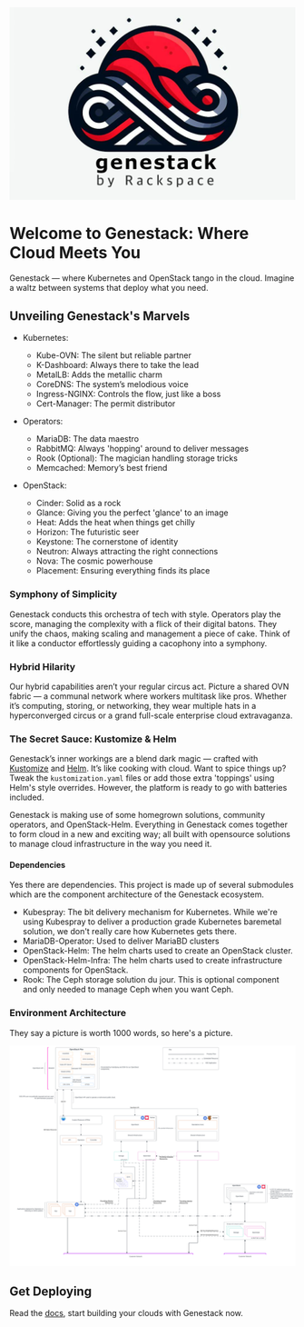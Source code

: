 ![Genestack](assets/images/genestack.png)

# Welcome to Genestack: Where Cloud Meets You

Genestack — where Kubernetes and OpenStack tango in the cloud. Imagine a waltz between systems that deploy
what you need.


## Unveiling Genestack's Marvels

* Kubernetes:
    * Kube-OVN: The silent but reliable partner
    * K-Dashboard: Always there to take the lead
    * MetalLB: Adds the metallic charm
    * CoreDNS: The system’s melodious voice
    * Ingress-NGINX: Controls the flow, just like a boss
    * Cert-Manager: The permit distributor

* Operators:
    * MariaDB: The data maestro
    * RabbitMQ: Always 'hopping' around to deliver messages
    * Rook (Optional): The magician handling storage tricks
    * Memcached: Memory’s best friend

* OpenStack:
    * Cinder: Solid as a rock
    * Glance: Giving you the perfect 'glance' to an image
    * Heat: Adds the heat when things get chilly
    * Horizon: The futuristic seer
    * Keystone: The cornerstone of identity
    * Neutron: Always attracting the right connections
    * Nova: The cosmic powerhouse
    * Placement: Ensuring everything finds its place


### Symphony of Simplicity

Genestack conducts this orchestra of tech with style. Operators play the score, managing the complexity with
a flick of their digital batons. They unify the chaos, making scaling and management a piece of cake. Think
of it like a conductor effortlessly guiding a cacophony into a symphony.


### Hybrid Hilarity

Our hybrid capabilities aren’t your regular circus act. Picture a shared OVN fabric — a communal network
where workers multitask like pros. Whether it’s computing, storing, or networking, they wear multiple
hats in a hyperconverged circus or a grand full-scale enterprise cloud extravaganza.


### The Secret Sauce: Kustomize & Helm

Genestack’s inner workings are a blend dark magic — crafted with [Kustomize](https://kustomize.io) and
[Helm](https://helm.sh). It’s like cooking with cloud. Want to spice things up? Tweak the
`kustomization.yaml` files or add those extra 'toppings' using Helm's style overrides. However, the
platform is ready to go with batteries included.

Genestack is making use of some homegrown solutions, community operators, and OpenStack-Helm. Everything
in Genestack comes together to form cloud in a new and exciting way; all built with opensource solutions
to manage cloud infrastructure in the way you need it.

#### Dependencies

Yes there are dependencies. This project is made up of several submodules which are the component
architecture of the Genestack ecosystem.

* Kubespray: The bit delivery mechanism for Kubernetes. While we're using Kubespray to deliver a production
  grade Kubernetes baremetal solution, we don't really care how Kubernetes gets there.
* MariaDB-Operator: Used to deliver MariaBD clusters
* OpenStack-Helm: The helm charts used to create an OpenStack cluster.
* OpenStack-Helm-Infra: The helm charts used to create infrastructure components for OpenStack.
* Rook: The Ceph storage solution du jour. This is optional component and only needed to manage Ceph
  when you want Ceph.

### Environment Architecture

They say a picture is worth 1000 words, so here's a picture.

![Genestack Architecture Diagram](assets/images/diagram-genestack.svg)

## Get Deploying

Read the [docs](https://github.com/cloudnull/genestack/wiki), start building your clouds with Genestack now.
